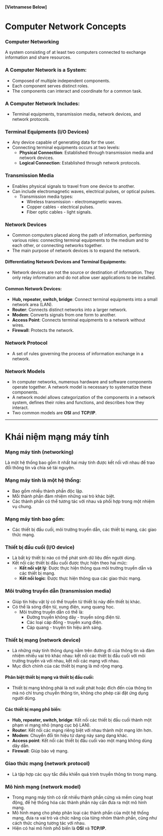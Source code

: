 **[Vietnamese Below]**

# Computer Network Concepts

### Computer Networking
A system consisting of at least two computers connected to exchange information and share resources.

### A Computer Network is a System:
- Composed of multiple independent components.
- Each component serves distinct roles.
- The components can interact and coordinate for a common task.

### A Computer Network Includes:
- Terminal equipments, transmission media, network devices, and network protocols.



### Terminal Equipments (I/O Devices)
- Any device capable of generating data for the user.
- Connecting terminal equipments occurs at two levels:
  - **Physical Connection**: Established through transmission media and network devices.
  - **Logical Connection**: Established through network protocols.



### Transmission Media
- Enables physical signals to travel from one device to another.
- Can include electromagnetic waves, electrical pulses, or optical pulses.
  - Transmission media types:
    - Wireless transmission - electromagnetic waves.
    - Copper cables - electrical pulses.
    - Fiber optic cables - light signals.



### Network Devices
- Common computers placed along the path of information, performing various roles: connecting terminal equipments to the medium and to each other, or connecting networks together.
- The main purpose of network devices is to expand the network.

#### Differentiating Network Devices and Terminal Equipments:
- Network devices are not the source or destination of information. They only relay information and do not allow user applications to be installed.

#### Common Network Devices:
- **Hub, repeater, switch, bridge**: Connect terminal equipments into a small network area (LAN).
- **Router**: Connects distinct networks into a larger network.
- **Modem**: Converts signals from one form to another.
- **Access Point**: Connects terminal equipments to a network without wires.
- **Firewall**: Protects the network.



### Network Protocol
- A set of rules governing the process of information exchange in a network.



### Network Models
- In computer networks, numerous hardware and software components operate together. A network model is necessary to systematize these components.
- A network model allows categorization of the components in a network system, defines their roles and functions, and describes how they interact.
- Two common models are **OSI** and **TCP/IP**.

---

# Khái niệm mạng máy tính

### Mạng máy tính (networking)
Là một hệ thống bao gồm ít nhất hai máy tính được kết nối với nhau để trao đổi thông tin và chia sẻ tài nguyên.

### Mạng máy tính là một hệ thống:
- Bao gồm nhiều thành phần độc lập.
- Mỗi thành phần đảm nhiệm những vai trò khác biệt.
- Các thành phần có thể tương tác với nhau và phối hợp trong một nhiệm vụ chung.

### Mạng máy tính bao gồm:
- Các thiết bị đầu cuối, môi trường truyền dẫn, các thiết bị mạng, các giao thức mạng.



### Thiết bị đầu cuối (I/O device)
- Là bất kỳ thiết bị nào có thể phát sinh dữ liệu đến người dùng.
- Kết nối các thiết bị đầu cuối được thực hiện theo hai mức:
  - **Kết nối vật lý**: Được thực hiện thông qua môi trường truyền dẫn và các thiết bị mạng.
  - **Kết nối logic**: Được thực hiện thông qua các giao thức mạng.



### Môi trường truyền dẫn (transmission media)
- Giúp tín hiệu vật lý có thể truyền từ thiết bị này đến thiết bị khác.
- Có thể là sóng điện từ, xung điện, xung quang học.
  - Môi trường truyền dẫn có thể là:
    - Đường truyền không dây - truyền sóng điện từ.
    - Các loại cáp đồng - truyền xung điện.
    - Cáp quang - truyền tín hiệu ánh sáng.



### Thiết bị mạng (network device)
- Là những máy tính thông dụng nằm trên đường đi của thông tin và đảm nhiệm nhiều vai trò khác nhau: kết nối các thiết bị đầu cuối với môi trường truyền và với nhau, kết nối các mạng với nhau.
- Mục đích chính của các thiết bị mạng là mở rộng mạng.

#### Phân biệt thiết bị mạng và thiết bị đầu cuối:
- Thiết bị mạng không phải là nơi xuất phát hoặc đích đến của thông tin mà nó chỉ trung chuyển thông tin, không cho phép cài đặt ứng dụng người dùng.

#### Các thiết bị mạng phổ biến:
- **Hub, repeater, switch, bridge**: Kết nối các thiết bị đầu cuối thành một phạm vi mạng nhỏ (mạng cục bộ LAN).
- **Router**: Kết nối các mạng riêng biệt với nhau thành một mạng lớn hơn.
- **Modem**: Chuyển đổi tín hiệu từ dạng này sang dạng khác.
- **Access point**: Kết nối các thiết bị đầu cuối vào một mạng không dùng dây dẫn.
- **Firewall**: Giúp bảo vệ mạng.



### Giao thức mạng (network protocol)
- Là tập hợp các quy tắc điều khiển quá trình truyền thông tin trong mạng.



### Mô hình mạng (network model)
- Trong mạng máy tính có rất nhiều thành phần cứng và mềm cùng hoạt động, để hệ thống hóa các thành phần này cần đưa ra một mô hình mạng.
- Mô hình mạng cho phép phân loại các thành phần của một hệ thống mạng, đưa ra vai trò và chức năng của từng nhóm thành phần, cũng như cách thức chúng tương tác với nhau. 
- Hiện có hai mô hình phổ biến là **OSI** và **TCP/IP**.
